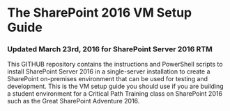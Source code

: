 # The SharePoint 2016 VM Setup Guide 

### Updated March 23rd, 2016 for SharePoint Server 2016 RTM

This GITHUB repository contains the instructions and PowerShell scripts to
install SharePoint Server 2016 in a single-server installation to create
a SharePoint on-premises environment that can be used for testing and development. 
This is the VM setup guide you should use if you are building a student environment
for a Critical Path Training class on SharePoint 2016 such as the Great SharePoint Adventure 2016.